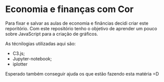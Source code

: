 # Economia e finanças com Cor

Para fixar e salvar as aulas de economia e finâncias decidi criar este reporitório. Com este repositório tenho o objetivo de aprender um pouco sobre JavaScript para a criação de gráficos.


As técnilogias utilizadas aqui são:
* C3.js;
* Jupyter-notebook;
* iplotter

Esperado também conseguir ajuda os que estão fazendo esta matéria =D
